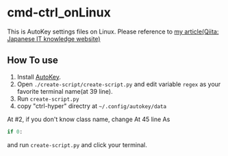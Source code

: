 # cmd-ctrl_onLinux
This is AutoKey settings files on Linux.
Please reference to [my article(Qiita: Japanese IT knowledge website)](https://qiita.com/MTfirst/items/61bc6b8d3da9742b4130)

## How To use
1. Install [AutoKey](https://github.com/autokey/autokey).
2. Open `./create-script/create-script.py` and edit variable `regex` as your favorite terminal name(at 39 line).
3. Run `create-script.py`
4. copy "ctrl-hyper" directry at `~/.config/autokey/data`

At #2, if you don't know class name, change At 45 line As
```python
if 0:
```
and run `create-script.py` and click your terminal.
